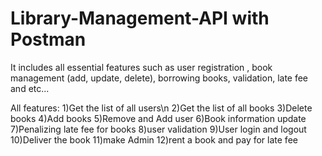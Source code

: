 # Library-Management-API with Postman
It includes all essential features such as user registration , book management (add, update, delete), borrowing books, validation, late fee and etc...

All features:
1)Get the list of all users\n
2)Get the list of all books
3)Delete books
4)Add books
5)Remove and Add user
6)Book information update
7)Penalizing late fee for books
8)user validation
9)User login and logout
10)Deliver the book
11)make Admin
12)rent a book and pay for late fee
